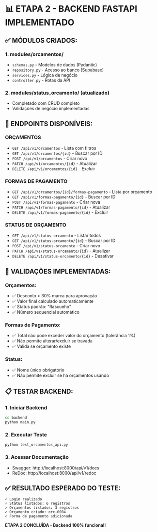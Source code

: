# 📊 ETAPA 2 - BACKEND FASTAPI IMPLEMENTADO

## ✅ **MÓDULOS CRIADOS:**

### **1. modules/orcamentos/**
- `schemas.py` - Modelos de dados (Pydantic)
- `repository.py` - Acesso ao banco (Supabase)
- `services.py` - Lógica de negócio
- `controller.py` - Rotas da API

### **2. modules/status_orcamento/** (atualizado)
- Completado com CRUD completo
- Validações de negócio implementadas

## 🎯 **ENDPOINTS DISPONÍVEIS:**

### **ORÇAMENTOS**
- `GET /api/v1/orcamentos` - Lista com filtros
- `GET /api/v1/orcamentos/{id}` - Buscar por ID
- `POST /api/v1/orcamentos` - Criar novo
- `PATCH /api/v1/orcamentos/{id}` - Atualizar
- `DELETE /api/v1/orcamentos/{id}` - Excluir

### **FORMAS DE PAGAMENTO**
- `GET /api/v1/orcamentos/{id}/formas-pagamento` - Lista por orçamento
- `GET /api/v1/formas-pagamento/{id}` - Buscar por ID
- `POST /api/v1/formas-pagamento` - Criar nova
- `PATCH /api/v1/formas-pagamento/{id}` - Atualizar
- `DELETE /api/v1/formas-pagamento/{id}` - Excluir

### **STATUS DE ORÇAMENTO**
- `GET /api/v1/status-orcamento` - Listar todos
- `GET /api/v1/status-orcamento/{id}` - Buscar por ID
- `POST /api/v1/status-orcamento` - Criar novo
- `PATCH /api/v1/status-orcamento/{id}` - Atualizar
- `DELETE /api/v1/status-orcamento/{id}` - Desativar

## 🔧 **VALIDAÇÕES IMPLEMENTADAS:**

### **Orçamentos:**
- ✅ Desconto > 30% marca para aprovação
- ✅ Valor final calculado automaticamente
- ✅ Status padrão: "Rascunho"
- ✅ Número sequencial automático

### **Formas de Pagamento:**
- ✅ Total não pode exceder valor do orçamento (tolerância 1%)
- ✅ Não permite alterar/excluir se travada
- ✅ Valida se orçamento existe

### **Status:**
- ✅ Nome único obrigatório
- ✅ Não permite excluir se há orçamentos usando

## 📋 **TESTAR BACKEND:**

### **1. Iniciar Backend**
```bash
cd backend
python main.py
```

### **2. Executar Teste**
```bash
python test_orcamentos_api.py
```

### **3. Acessar Documentação**
- Swagger: http://localhost:8000/api/v1/docs
- ReDoc: http://localhost:8000/api/v1/redoc

## ✅ **RESULTADO ESPERADO DO TESTE:**
```
✓ Login realizado
✓ Status listados: 6 registros
✓ Orçamentos listados: 3 registros
✓ Orçamento criado: orc-0004
✓ Forma de pagamento adicionada
```

**ETAPA 2 CONCLUÍDA - Backend 100% funcional!**